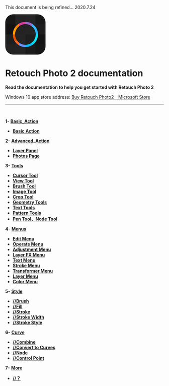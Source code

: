 This document is being refined...
2020.7.24


![Image](Assets/logo.png)
# **Retouch Photo 2  documentation**
**Read the documentation to help you get started with Retouch Photo 2**
 
 Windows 10 app store address: 
[Buy Retouch Photo2 - Microsoft Store](https://www.microsoft.com/store/productId/9P76ZF661496)   
 

---
<br/>

**1-** [**Basic_Action**](#Basic_Action)
   - [**Basic Action**](en-US/BasicAction.md)


**2-** [**Advanced_Action**](#Advanced_Action)
   - [**Layer Panel**](en-US/AdvancedAction_LayerPanel.md)
   - [**Photos Page**](en-US/AdvancedAction_GalleryPage.md)


**3-** [**Tools**](#Tools)
   - [**Cursor Tool**](en-US/Tools_CursorTool.md)
   - [**View Tool**](en-US/Tools_ViewTool.md)
   - [**Brush Tool**](en-US/Tools_BrushTool.md)
   - [**Image Tool**](en-US/Tools_ImageTool.md)
   - [**Crop Tool**](en-US/Tools_CropTool.md)
   - [**Geometry Tools**](en-US/Tools_GeometryTools.md)
   - [**Text Tools**](en-US/Tools_TextTools.md)
   - [**Pattern Tools**](en-US/Tools_PatternTools.md)
   - [**Pen Tool、Node Tool**](en-US/Tools_PenNodeTool.md)



**4-** [**Menus**](#Menus)
   - [**Edit Menu**](en-US/Menus_EditMenu.md)
   - [**Operate Menu**](en-US/Menus_OperateMenu.md)
   - [**Adjustment Menu**](en-US/Menus_AdjustmentMenu.md)
   - [**Layer FX Menu**](en-US/Menus_EffectMenu.md)
   - [**Text Menu**](en-US/Menus_TextMenu.md)
   - [**Stroke Menu**](en-US/Menus_StrokeMenu.md)
   - [**Transformer Menu**](en-US/Menus_TransformerMenu.md)
   - [**Layer Menu**](en-US/Menus_LayerMenu.md)
   - [**Color Menu**](en-US/Menus_ColorMenu.md)


**5-** [**Style**](#Style)
   - [**//Brush**](#Brush)
   - [**//Fill**](#Fill)
   - [**//Stroke**](#Stroke)
   - [**//Stroke Width**](#Stroke_Width)
   - [**//Stroke Style**](#Stroke_Style)


**6-** [**Curve**](#Curve)
  - [**//Combine**](#Combine)
  - [**//Convert to Curves**](#Convert_to_Curves)
  - [**//Node**](#Node)
  - [**//Control Point**](#Control_Point)


**7-** [**More**](#More)
  - [**//？**](#？)